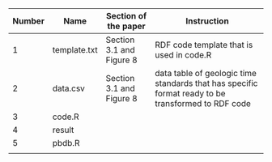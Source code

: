 | Number  | Name | Section of the paper |Instruction|
| ------------- | ------------- |------------- |------------- |
| 1|template.txt | Section 3.1 and Figure 8 | RDF code template that is used in code.R|
| 2|data.csv | Section 3.1 and Figure 8  | data table of geologic time standards that has specific format ready to be transformed to RDF code|
| 3|code.R |  | |
| 4|result|  | |
| 5|pbdb.R |  | |
|  |  | |
